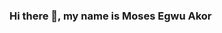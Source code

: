 ### Hi there 👋, my name is Moses Egwu Akor

<!--
**mosesakor/mosesakor** is a ✨ _special_ ✨ repository because its `README.md` (this file) appears on your GitHub profile.

I am a Front-End Web Developer and a freelance Software Developer from Nigeria. I am an independent self-starter team player who is organized, detail oriented and able to work in a dynamic environment. I have hands-on experience working with several Web tools and frameworks. I also have experience converting Figma and Adobe XD design mockups. I love bringing beautiful designs to life, and I'm currently working at PandarNG. I mainly code in Javascript, in 2021 I fell in love with Next.js, React, Vue.js and so many other modern web frameworks. I am always learning and improving my knowledge.

Skills: REDUX/ NPM / WEBPACK/ VUEJS / NEXTJS/ REACTJS / JS / GIT / HTML / TAILWIND / BOOTSTRAP / CSS
- 🔭 I’m currently learning VueJS.
- 🔭 I am also working on a landing page for HonestChronicles, the game studio that built Virago game, wiht VueJS. ...
- 🌱 I am also  currently learning Vue.js, I have already published a project with it. Check it out at: http://oandahashes.tk/ ...
- 👯 I’m looking to collaborate on more open-source projects, help organize Tech Fests and also speak at Tech Conferences
- 📫 How to reach me: gabrielmosesakor@gmail.com ...
- 😄 Pronouns: He/Him ...
-->
